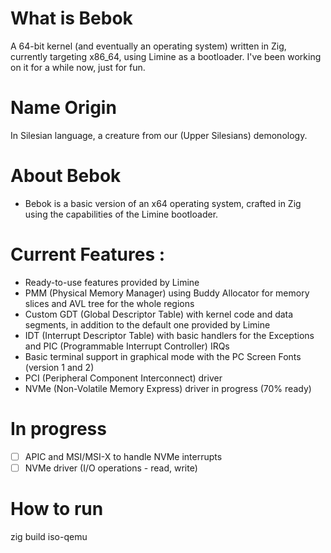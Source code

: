# What is Bebok
A 64-bit kernel (and eventually an operating system) written in Zig, currently targeting x86_64, using Limine as a bootloader. I've been working on it for a while now, just for fun.

# Name Origin
In Silesian language, a creature from our (Upper Silesians) demonology. 

# About Bebok
- Bebok is a basic version of an x64 operating system, crafted in Zig using the capabilities of the Limine bootloader.

# Current Features :
- Ready-to-use features provided by Limine
- PMM (Physical Memory Manager) using Buddy Allocator for memory slices and AVL tree for the whole regions
- Custom GDT (Global Descriptor Table) with kernel code and data segments, in addition to the default one provided by Limine
- IDT (Interrupt Descriptor Table) with basic handlers for the Exceptions and PIC (Programmable Interrupt Controller) IRQs
- Basic terminal support in graphical mode with the PC Screen Fonts (version 1 and 2)
- PCI (Peripheral Component Interconnect) driver  
- NVMe (Non-Volatile Memory Express) driver in progress (70% ready)

# In progress
- [ ] APIC and MSI/MSI-X to handle NVMe interrupts
- [ ] NVMe driver (I/O operations - read, write)

# How to run
zig build iso-qemu 
```
